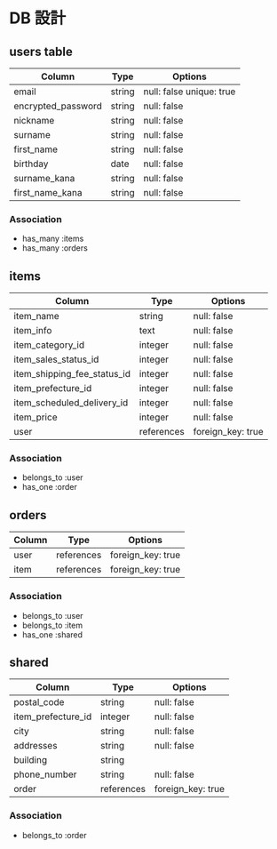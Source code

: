 # DB 設計

## users table

| Column             | Type                | Options                  |
|--------------------|---------------------|--------------------------|
| email              | string              | null: false  unique: true|
| encrypted_password | string              | null: false              |
| nickname           | string              | null: false              |
| surname            | string              | null: false              |
| first_name         | string              | null: false              |
| birthday           | date                | null: false              |
| surname_kana       | string              | null: false              |
| first_name_kana    | string              | null: false              |
### Association

* has_many :items
* has_many :orders

## items

| Column                              | Type       | Options           |
|-------------------------------------|------------|-------------------|
| item_name                           | string     | null: false       |
| item_info                           | text       | null: false       |
| item_category_id                    | integer    | null: false       |
| item_sales_status_id                | integer    | null: false       |
| item_shipping_fee_status_id         | integer    | null: false       |
| item_prefecture_id                  | integer    | null: false       |
| item_scheduled_delivery_id          | integer    | null: false       |
| item_price                          | integer    | null: false       |
| user                                | references | foreign_key: true |

### Association

- belongs_to :user
- has_one :order

## orders

| Column      | Type       | Options           |
|-------------|------------|-------------------|
| user        | references | foreign_key: true |
| item        | references | foreign_key: true |

### Association

- belongs_to :user
- belongs_to :item
- has_one :shared

## shared

| Column            | Type       | Options           |
|-------------------|------------|-------------------|
| postal_code       | string     | null: false       |
| item_prefecture_id| integer    | null: false       |
| city              | string     | null: false       |
| addresses         | string     | null: false       |
| building          | string     |                   |
| phone_number      | string     | null: false       |
| order             | references | foreign_key: true |

### Association

- belongs_to :order